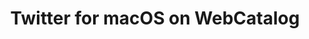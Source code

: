 ---
name: Twitter
category: Social Networking
featured: true
title: Twitter for macOS on WebCatalog
key: twitter
fullUrl: 'https://twitter.com/'
hostname: twitter.com

---